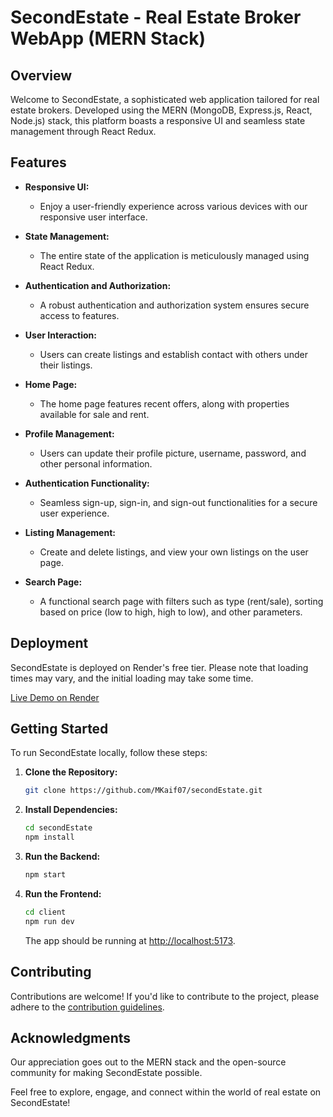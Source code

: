 # SecondEstate - Real Estate Broker WebApp (MERN Stack)

## Overview

Welcome to SecondEstate, a sophisticated web application tailored for real estate brokers. Developed using the MERN (MongoDB, Express.js, React, Node.js) stack, this platform boasts a responsive UI and seamless state management through React Redux.

## Features

- **Responsive UI:**
  - Enjoy a user-friendly experience across various devices with our responsive user interface.

- **State Management:**
  - The entire state of the application is meticulously managed using React Redux.

- **Authentication and Authorization:**
  - A robust authentication and authorization system ensures secure access to features.

- **User Interaction:**
  - Users can create listings and establish contact with others under their listings.

- **Home Page:**
  - The home page features recent offers, along with properties available for sale and rent.

- **Profile Management:**
  - Users can update their profile picture, username, password, and other personal information.

- **Authentication Functionality:**
  - Seamless sign-up, sign-in, and sign-out functionalities for a secure user experience.

- **Listing Management:**
  - Create and delete listings, and view your own listings on the user page.

- **Search Page:**
  - A functional search page with filters such as type (rent/sale), sorting based on price (low to high, high to low), and other parameters.

## Deployment

SecondEstate is deployed on Render's free tier. Please note that loading times may vary, and the initial loading may take some time.

[Live Demo on Render](https://secondestate.onrender.com)

## Getting Started

To run SecondEstate locally, follow these steps:

1. **Clone the Repository:**

   ```bash
   git clone https://github.com/MKaif07/secondEstate.git
   ```

2. **Install Dependencies:**

   ```bash
   cd secondEstate
   npm install
   ```

3. **Run the Backend:**
   ```bash
   npm start
   ```
4. **Run the Frontend:**
   ```bash
   cd client
   npm run dev
   ```

   The app should be running at [http://localhost:5173](http://localhost:5173).

## Contributing

Contributions are welcome! If you'd like to contribute to the project, please adhere to the [contribution guidelines](CONTRIBUTING.md).

## Acknowledgments

Our appreciation goes out to the MERN stack and the open-source community for making SecondEstate possible.

Feel free to explore, engage, and connect within the world of real estate on SecondEstate!
